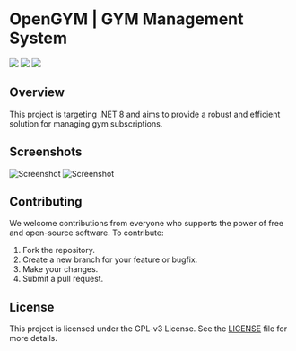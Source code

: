 # OpenGYM | GYM Management System
![](https://img.shields.io/badge/License-GPL--3.0-blue.svg)
![](https://img.shields.io/badge/Language-C%23-blue.svg)
![](https://img.shields.io/badge/Framework-.NET%208.0-blue.svg)

## Overview
This project is targeting .NET 8 and aims to provide a robust and efficient solution for managing gym subscriptions.

## Screenshots
![Screenshot](https://github.com/iAintShowSpeed/OpenGYM/raw/refs/heads/master/screenshots/ss1.png)
![Screenshot](https://github.com/iAintShowSpeed/OpenGYM/raw/refs/heads/master/screenshots/ss2.png)

## Contributing
We welcome contributions from everyone who supports the power of free and open-source software. To contribute:

1. Fork the repository.
2. Create a new branch for your feature or bugfix.
3. Make your changes.
4. Submit a pull request.

## License
This project is licensed under the GPL-v3 License. See the [LICENSE](LICENSE) file for more details.
